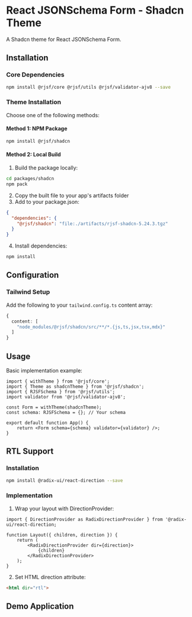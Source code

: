 # React JSONSchema Form - Shadcn Theme

A Shadcn theme for React JSONSchema Form.

## Installation

### Core Dependencies
```bash
npm install @rjsf/core @rjsf/utils @rjsf/validator-ajv8 --save
```

### Theme Installation

Choose one of the following methods:

#### Method 1: NPM Package  
```bash
npm install @rjsf/shadcn
```

#### Method 2: Local Build
1. Build the package locally:
```bash
cd packages/shadcn
npm pack
```

2. Copy the built file to your app's artifacts folder
3. Add to your package.json:
```json
{
  "dependencies": {
    "@rjsf/shadcn": "file:./artifacts/rjsf-shadcn-5.24.3.tgz"
  }
}
```

4. Install dependencies:
```bash
npm install
```

## Configuration

### Tailwind Setup
Add the following to your `tailwind.config.ts` content array:
```ts
{
  content: [
    "node_modules/@rjsf/shadcn/src/**/*.{js,ts,jsx,tsx,mdx}"
  ]
}
```

## Usage

Basic implementation example:
```tsx
import { withTheme } from '@rjsf/core';
import { Theme as shadcnTheme } from '@rjsf/shadcn';
import { RJSFSchema } from '@rjsf/utils';
import validator from '@rjsf/validator-ajv8';

const Form = withTheme(shadcnTheme);
const schema: RJSFSchema = {}; // Your schema

export default function App() {
    return <Form schema={schema} validator={validator} />;
}
```

## RTL Support

### Installation
```bash
npm install @radix-ui/react-direction --save
```

### Implementation

1. Wrap your layout with DirectionProvider:
```tsx
import { DirectionProvider as RadixDirectionProvider } from '@radix-ui/react-direction;

function Layout({ children, direction }) {
    return (
        <RadixDirectionProvider dir={direction}>
            {children}
        </RadixDirectionProvider>
    );
}
```

2. Set HTML direction attribute:
```html
<html dir="rtl">
```
## Demo Application
